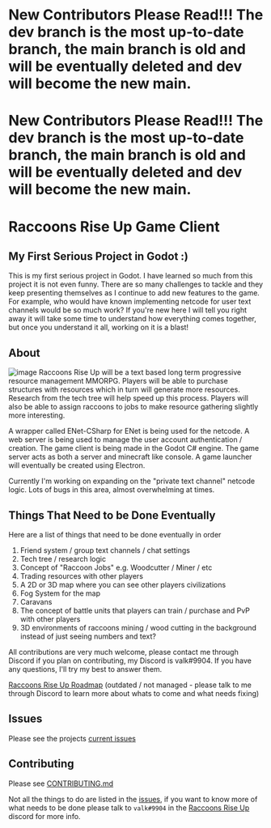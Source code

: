 # New Contributors Please Read!!! The dev branch is the most up-to-date branch, the main branch is old and will be eventually deleted and dev will become the new main.

# New Contributors Please Read!!! The dev branch is the most up-to-date branch, the main branch is old and will be eventually deleted and dev will become the new main.

# Raccoons Rise Up Game Client
## My First Serious Project in Godot :)
This is my first serious project in Godot. I have learned so much from this project it is not even funny. There are so many challenges to tackle and they keep presenting themselves as I continue to add new features to the game. For example, who would have known implementing netcode for user text channels would be so much work? If you're new here I will tell you right away it will take some time to understand how everything comes together, but once you understand it all, working on it is a blast!

## About
![image](https://user-images.githubusercontent.com/6277739/147399688-057c43de-7538-42a0-8703-b84c119e649d.png)
Raccoons Rise Up will be a text based long term progressive resource management MMORPG. Players will be able to purchase structures with resources which in turn will generate more resources. Research from the tech tree will help speed up this process. Players will also be able to assign raccoons to jobs to make resource gathering slightly more interesting.

A wrapper called ENet-CSharp for ENet is being used for the netcode. A web server is being used to manage the user account authentication / creation. The game client is being made in the Godot C# engine. The game server acts as both a server and minecraft like console. A game launcher will eventually be created using Electron.

Currently I'm working on expanding on the "private text channel" netcode logic. Lots of bugs in this area, almost overwhelming at times.

## Things That Need to be Done Eventually
Here are a list of things that need to be done eventually in order
1. Friend system / group text channels / chat settings
2. Tech tree / research logic
3. Concept of "Raccoon Jobs" e.g. Woodcutter / Miner / etc
4. Trading resources with other players
5. A 2D or 3D map where you can see other players civilizations
6. Fog System for the map
7. Caravans
8. The concept of battle units that players can train / purchase and PvP with other players
9. 3D environments of raccoons mining / wood cutting in the background instead of just seeing numbers and text?

All contributions are very much welcome, please contact me through Discord if you plan on contributing, my Discord is valk#9904. If you have any questions, I'll try my best to answer them.

[Raccoons Rise Up Roadmap](https://trello.com/b/XkhJxR2x/raccoons-rise-up) (outdated / not managed - please talk to me through Discord to learn more about whats to come and what needs fixing)

## Issues
Please see the projects [current issues](https://github.com/Kittens-Rise-Up/client-godot/issues)

## Contributing
Please see [CONTRIBUTING.md](https://github.com/Raccoons-Rise-Up/client-godot/blob/main/.github/CONTRIBUTING.md)

Not all the things to do are listed in the [issues](https://github.com/Raccoons-Rise-Up/client-godot/issues), if you want to know more of what needs to be done please talk to `valk#9904` in the [Raccoons Rise Up](https://discord.gg/cDNf8ja) discord for more info.
